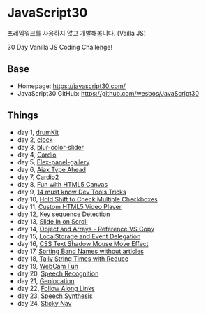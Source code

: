 # JavaScript30

프레임워크를 사용하지 않고 개발해봅니다. (Vailla JS)

30 Day Vanilla JS Coding Challenge!

## Base

- Homepage: https://javascript30.com/
- JavaScript30 GitHub: https://github.com/wesbos/JavaScript30

## Things

- day 1, [drumKit](https://pineoc.github.io/js-study/javascript30/drumKit/index.html)
- day 2, [clock](https://pineoc.github.io/js-study/javascript30/clock/index.html)
- day 3, [blur-color-slider](https://pineoc.github.io/js-study/javascript30/blur-color-slider/index.html)
- day 4, [Cardio](https://pineoc.github.io/js-study/javascript30/cardio/index.html)
- day 5, [Flex-panel-gallery](https://pineoc.github.io/js-study/javascript30/flex-panel-gallery/index.html)
- day 6, [Ajax Type Ahead](https://pineoc.github.io/js-study/javascript30/type-ahead/index.html)
- day 7, [Cardio2](https://pineoc.github.io/js-study/javascript30/cardio2/index.html)
- day 8, [Fun with HTML5 Canvas](https://pineoc.github.io/js-study/javascript30/fun-canvas/index.html)
- day 9, [14 must know Dev Tools Tricks](https://pineoc.github.io/js-study/javascript30/dev-tools-tricks/index.html)
- day 10, [Hold Shift to Check Multiple Checkboxes](https://pineoc.github.io/js-study/javascript30/checkboxes/index.html)
- day 11, [Custom HTML5 Video Player](https://pineoc.github.io/js-study/javascript30/video/index.html)
- day 12, [Key sequence Detection](https://pineoc.github.io/js-study/javascript30/key-sequence/index.html)
- day 13, [Slide In on Scroll](https://pineoc.github.io/js-study/javascript30/slide-scroll/index.html)
- day 14, [Object and Arrays - Reference VS Copy](https://pineoc.github.io/js-study/javascript30/object-array/index.html)
- day 15, [LocalStorage and Event Delegation](https://pineoc.github.io/js-study/javascript30/local-storage/index.html)
- day 16, [CSS Text Shadow Mouse Move Effect](https://pineoc.github.io/js-study/javascript30/css-text/index.html)
- day 17, [Sorting Band Names without articles](https://pineoc.github.io/js-study/javascript30/sort-wo-article/index.html)
- day 18, [Tally String Times with Reduce](https://pineoc.github.io/js-study/javascript30/adding-time-reduce/index.html)
- day 19, [WebCam Fun](https://pineoc.github.io/js-study/javascript30/webcam/index.html)
- day 20, [Speech Recognition](https://pineoc.github.io/js-study/javascript30/speech/index.html)
- day 21, [Geolocation](https://pineoc.github.io/js-study/javascript30/geolocation/index.html)
- day 22, [Follow Along Links](https://pineoc.github.io/js-study/javascript30/follow-link/index.html)
- day 23, [Speech Synthesis](https://pineoc.github.io/js-study/javascript30/speech-synthesis/index.html)
- day 24, [Sticky Nav](https://pineoc.github.io/js-study/javascript30/sticky-nav/index.html)